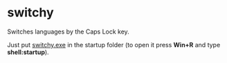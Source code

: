 # switchy
Switches languages by the Caps Lock key.

Just put [switchy.exe](https://github.com/erryox/switchy/releases) in the startup folder (to open it press **Win+R** and type **shell:startup**).